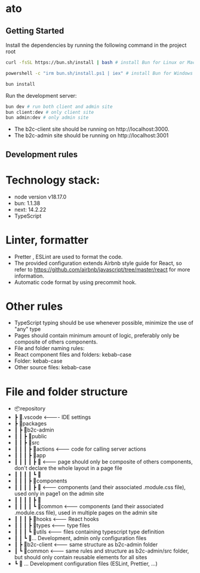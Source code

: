 # ato

## Getting Started

Install the dependencies by running the following command in the project root

```bash
curl -fsSL https://bun.sh/install | bash # install Bun for Linux or MacOs
```

```bash
powershell -c "irm bun.sh/install.ps1 | iex" # install Bun for Windows
```

```bash
bun install
```

Run the development server:

```bash
bun dev # run both client and admin site
bun client:dev # only client site
bun admin:dev # only admin site
```

- The b2c-client site should be running on http://localhost:3000.
- The b2c-admin site should be running on http://localhost:3001

## Development rules

# Technology stack:

- node version v18.17.0
- bun: 1.1.38
- next: 14.2.22
- TypeScript

# Linter, formatter

- Pretter , ESLint are used to format the code.
- The provided configuration extends Airbnb style guide for React, so refer to https://github.com/airbnb/javascript/tree/master/react for more information.
- Automatic code format by using precommit hook.

# Other rules

- TypeScript typing should be use whenever possible, minimize the use of "any" type
- Pages should contain minimum amount of logic, preferably only be composite of others components.
- File and folder naming rules:
- React component files and folders: kebab-case
- Folder: kebab-case
- Other source files: kebab-case

# File and folder structure

- 📦repository
- ┣ 📂.vscode <---- IDE settings
- ┣ 📂packages
- ┃ ┣ 📂b2c-admin
- ┃ ┃ ┣ 📂public
- ┃ ┃ ┣ 📂src
- ┃ ┃ ┃ ┣ 📂actions <--- code for calling server actions
- ┃ ┃ ┃ ┣ 📂app
- ┃ ┃ ┃ ┃ ┣ 📂<page1> <--- page should only be composite of others components, don't declare the whole layout in a page file
- ┃ ┃ ┃ ┃ ┗ 📂<page2>
- ┃ ┃ ┃ ┣ 📂components
- ┃ ┃ ┃ ┃ ┣ 📂<page1> <--- components (and their associated .module.css file), used only in page1 on the admin site
- ┃ ┃ ┃ ┃ ┣ 📂<page2>
- ┃ ┃ ┃ ┃ ┗ 📂common <--- components (and their associated .module.css file), used in multiple pages on the admin site
- ┃ ┃ ┃ ┣ 📂hooks <--- React hooks
- ┃ ┃ ┃ ┣ 📂types <--- type files
- ┃ ┃ ┃ ┗ 📂utils <--- files containing typescript type definition
- ┃ ┃ ┗ 📜... Development, admin only configuration files
- ┃ ┣ 📂b2c-client <--- same structure as b2c-admin folder
- ┃ ┗ 📂common <--- same rules and structure as b2c-admin/src folder, but should only contain reusable elements for all sites
- ┗ 📜 ... Development configuration files (ESLint, Prettier, ...)
